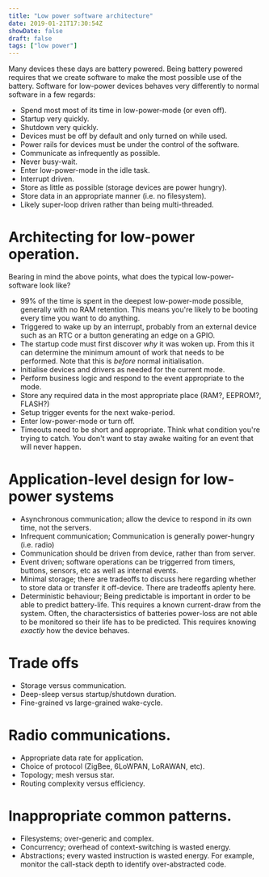 ```yaml
---
title: "Low power software architecture"
date: 2019-01-21T17:30:54Z
showDate: false
draft: false
tags: ["low power"]
---
```


Many devices these days are battery powered. Being battery powered requires that we create software to make
the most possible use of the battery.
Software for low-power devices behaves very differently to normal software in a few regards:

* Spend most most of its time in low-power-mode (or even off).
* Startup very quickly.
* Shutdown very quickly.
* Devices must be off by default and only turned on while used.
* Power rails for devices must be under the control of the software.
* Communicate as infrequently as possible.
* Never busy-wait.
* Enter low-power-mode in the idle task.
* Interrupt driven.
* Store as little as possible (storage devices are power hungry).
* Store data in an appropriate manner (i.e. no filesystem).
* Likely super-loop driven rather than being multi-threaded.

# Architecting for low-power operation.
Bearing in mind the above points, what does the typical low-power-software look like?

* 99% of the time is spent in the deepest low-power-mode possible, generally with no RAM retention. This means
you're likely to be booting every time you want to do anything.
* Triggered to wake up by an interrupt, probably from an external device such as an RTC or a button generating an edge
on a GPIO.
* The startup code must first discover *why* it was woken up. From this it can determine the minimum amount of work that
needs to be performed. Note that this is *before* normal initialisation.
* Initialise devices and drivers as needed for the current mode.
* Perform business logic and respond to the event appropriate to the mode.
* Store any required data in the most appropriate place (RAM?, EEPROM?, FLASH?)
* Setup trigger events for the next wake-period.
* Enter low-power-mode or turn off.
* Timeouts need to be short and appropriate. Think what condition you're trying to catch. You don't want to stay awake waiting for
an event that will never happen.

# Application-level design for low-power systems

* Asynchronous communication; allow the device to respond in *its* own time, not the servers.
* Infrequent communication; Communication is generally power-hungry (i.e. radio)
* Communication should be driven from device, rather than from server.
* Event driven; software operations can be triggerred from timers, buttons, sensors, etc as well as internal events.
* Minimal storage; there are tradeoffs to discuss here regarding whether to store data or transfer it off-device. There
are tradeoffs aplenty here.
* Deterministic behaviour; Being predictable is important in order to be able to predict battery-life. This requires
a known current-draw from the system. Often, the charactersistics of batteries power-loss are not able to be monitored
so their life has to be predicted. This requires knowing *exactly* how the device behaves.


# Trade offs
* Storage versus communication.
* Deep-sleep versus startup/shutdown duration.
* Fine-grained vs large-grained wake-cycle.


# Radio communications.
* Appropriate data rate for application.
* Choice of protocol (ZigBee, 6LoWPAN, LoRAWAN, etc).
* Topology; mesh versus star.
* Routing complexity versus efficiency.


# Inappropriate common patterns.
* Filesystems; over-generic and complex.
* Concurrency; overhead of context-switching is wasted energy.
* Abstractions; every wasted instruction is wasted energy. For example, monitor the call-stack depth to identify over-abstracted code.

